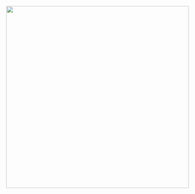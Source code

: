<div id="header" align="center">
  <img src="https://media.giphy.com/media/v1.Y2lkPTc5MGI3NjExYTE4a2FpM25vd2NnNTJwbm55YWM5MWk4OXIybnVpcGdoNTBubXZ3OSZlcD12MV9pbnRlcm5hbF9naWZfYnlfaWQmY3Q9Zw/quEsMOrr3hmQ8/giphy.gif" width="500"/>
</div>
